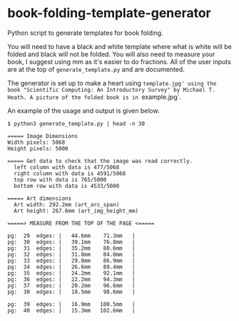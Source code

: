 # book-folding-template-generator
Python script to generate templates for book folding.

You will need to have a black and white template where what is white
will be folded and black will not be folded. You will also need to
measure your book, I suggest using mm as it's easier to do fractions.
All of the user inputs are at the top of `generate_template.py` and
are documented.

The generator is set up to make a heart using `template.jpg' using
the book "Scientific Computing: An Introductory Survey" by Michael
T. Heath. A picture of the folded book is in `example.jpg`.

An example of the usage and output is given below.

```
$ python3 generate_template.py | head -n 30

===== Image Dimensions
Width pixels: 5068
Height pixels: 5000

===== Get data to check that the image was read correctly.
  left column with data is 477/5068
  right column with data is 4591/5068
  top row with data is 765/5000
  bottom row with data is 4533/5000

===== Art dimensions
  Art width: 292.2mm (art_arc_span)
  Art height: 267.6mm (art_img_height_mm)

=====> MEASURE FROM THE TOP OF THE PAGE <=====

pg:  29  edges: |   44.6mm    71.3mm   |
pg:  30  edges: |   39.1mm    76.8mm   |
pg:  31  edges: |   35.2mm    80.6mm   |
pg:  32  edges: |   31.8mm    84.0mm   |
pg:  33  edges: |   29.0mm    86.9mm   |
pg:  34  edges: |   26.6mm    89.4mm   |
pg:  35  edges: |   24.2mm    92.1mm   |
pg:  36  edges: |   22.2mm    94.3mm   |
pg:  37  edges: |   20.2mm    96.6mm   |
pg:  38  edges: |   18.5mm    98.6mm   |

pg:  39  edges: |   16.9mm   100.5mm   |
pg:  40  edges: |   15.3mm   102.6mm   |
```
